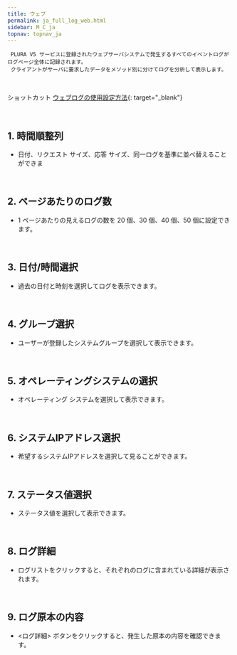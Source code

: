 ```yaml
---
title: ウェブ
permalink: ja_full_log_web.html
sidebar: M_C_ja
topnav: topnav_ja
---
```


     PLURA V5 サービスに登録されたウェブサーバシステムで発生するすべてのイベントログがログページ全体に記録されます。
     クライアントがサーバに要求したデータをメソッド別に分けてログを分析して表示します。

<br />

ショットカット  [ウェブログの使用設定方法](https://qubitsec.github.io/ja_system_weblog.html){: target="_blank"} 
 
<br />

## 1. 時間順整列
- 日付、リクエスト サイズ、応答 サイズ、同一ログを基準に並べ替えることができま

<!-- [![image](/docs/images/Manual/common/full_log/web/1.png){: width="800" }](/docs/images/Manual/common/full_log/web/1.png){: target="_blank"}-->
 
<br />

## 2. ページあたりのログ数
- 1 ページあたりの見えるログの数を 20 個、30 個、40 個、50 個に設定できます。

<!-- [![image](/docs/images/Manual/common/full_log/web/2.png){: width="800" }](/docs/images/Manual/common/full_log/web/2.png){: target="_blank"}-->

<br />

## 3. 日付/時間選択
- 過去の日付と時刻を選択してログを表示できます。

<!-- [![image](/docs/images/Manual/common/full_log/web/3.png){: width="800" }](/docs/images/Manual/common/full_log/web/3.png){: target="_blank"}--> 

<br />

## 4. グループ選択
- ユーザーが登録したシステムグループを選択して表示できます。

 <!-- [![image](/docs/images/Manual/common/full_log/web/4.png){: width="800" }](/docs/images/Manual/common/full_log/web/4.png){: target="_blank"}-->

<br />

## 5. オペレーティングシステムの選択
- オペレーティング システムを選択して表示できます。

<!-- [![image](/docs/images/Manual/common/full_log/web/5.png){: width="800" }](/docs/images/Manual/common/full_log/web/5.png){: target="_blank"}--> 

<br />

## 6. システムIPアドレス選択
- 希望するシステムIPアドレスを選択して見ることができます。

<!-- [![image](/docs/images/Manual/common/full_log/web/6.png){: width="800" }](/docs/images/Manual/common/full_log/web/6.png){: target="_blank"}-->

<br />

## 7. ステータス値選択
- ステータス値を選択して表示できます。

<!-- [![image](/docs/images/Manual/common/full_log/web/7.png){: width="800" }](/docs/images/Manual/common/full_log/web/7.png){: target="_blank"}-->

<br />

## 8. ログ詳細
- ログリストをクリックすると、それぞれのログに含まれている詳細が表示されます。

<!-- [![image](/docs/images/Manual/common/full_log/web/8.png){: width="800" }](/docs/images/Manual/common/full_log/web/8.png){: target="_blank"}-->

<br />

## 9. ログ原本の内容
- <ログ詳細> ボタンをクリックすると、発生した原本の内容を確認できます。

<!-- [![image](/docs/images/Manual/common/full_log/web/9.png){: width="800" }](/docs/images/Manual/common/full_log/web/9.png){: target="_blank"}-->
